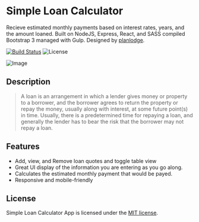 # Simple Loan Calculator

Recieve estimated monthly payments based on interest rates, years, and the amount loaned. Built on NodeJS, Express, React, and SASS compiled Bootstrap 3 managed with Gulp. Designed by [planlodge](http://planlodge.com).

[![Build Status](https://travis-ci.org/stevenbenner/jquery-powertip.svg?branch=master)](https://travis-ci.org/stevenbenner/jquery-powertip)
![License](https://img.shields.io/packagist/l/doctrine/orm.svg)

![Image](https://github.com/planlodge/Simple-Loan-Calculator/blob/master/public/assets/images/screen1.png?raw=true)

## Description

> A loan is an arrangement in which a lender gives money or property to a borrower, and the borrower agrees to return the property or repay the money, usually along with interest, at some future point(s) in time. Usually, there is a predetermined time for repaying a loan, and generally the lender has to bear the risk that the borrower may not repay a loan.

## Features
- Add, view, and Remove loan quotes and toggle table view
- Great UI display of the information you are entering as you go along.
- Calculates the estimated monthly payment that would be payed.
- Responsive and mobile-friendly

## License

Simple Loan Calculator App is licensed under the [MIT license](http://opensource.org/licenses/MIT).

